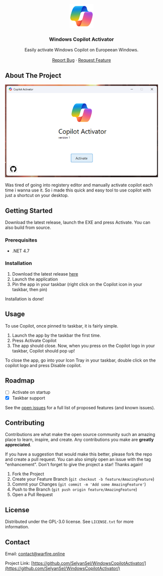 <div align="center">
  <a href="[https://github.com/github_username/repo_name](https://github.com/SelyanSel/WindowsCopilotActivator/)">
    <img src="https://github.com/SelyanSel/WindowsCopilotActivator/blob/main/copilot.png?raw=true" alt="Logo" width="80" height="80">
  </a>

<h3 align="center">Windows Copilot Activator</h3>

  <p align="center">
    Easily activate Windows Copilot on Europeean Windows.
    <br />
    <br />
    <a href="https://github.com/SelyanSel/WindowsCopilotActivator/issues/new?labels=bug&template=bug-report---.md">Report Bug</a>
    ·
    <a href="https://github.com/SelyanSel/WindowsCopilotActivator/issues/new?labels=enhancement&template=feature-request---.md">Request Feature</a>
  </p>
</div>

<!-- ABOUT THE PROJECT -->
## About The Project

<img src="https://github.com/SelyanSel/WindowsCopilotActivator/blob/main/preview.png?raw=true">

Was tired of going into registery editor and manually activate copilot each time i wanna use it. So i made this quick and easy tool to use copilot with just a shortcut on your desktop.

<!-- GETTING STARTED -->
## Getting Started

Download the latest release, launch the EXE and press Activate.
You can also build from source.

### Prerequisites

* .NET 4.7

### Installation

1. Download the latest release [here](https://github.com/SelyanSel/WindowsCopilotActivator/releases/latest)
2. Launch the application
3. Pin the app in your taskbar (right click on the Copilot icon in your taskbar, then pin)

Installation is done!

## Usage

To use Copilot, once pinned to taskbar, it is fairly simple.

1. Launch the app by the taskbar the first time.
2. Press Activate Copilot
3. The app should close. Now, when you press on the Copilot logo in your taskbar, Copilot should pop up!

To close the app, go into your Icon Tray in your taskbar, double click on the copilot logo and press Disable copilot.

<!-- ROADMAP -->
## Roadmap

- [ ] Activate on startup
- [x] Taskbar support

See the [open issues](https://github.com/SelyanSel/WindowsCopilotActivator/issues) for a full list of proposed features (and known issues).

<!-- CONTRIBUTING -->
## Contributing

Contributions are what make the open source community such an amazing place to learn, inspire, and create. Any contributions you make are **greatly appreciated**.

If you have a suggestion that would make this better, please fork the repo and create a pull request. You can also simply open an issue with the tag "enhancement".
Don't forget to give the project a star! Thanks again!

1. Fork the Project
2. Create your Feature Branch (`git checkout -b feature/AmazingFeature`)
3. Commit your Changes (`git commit -m 'Add some AmazingFeature'`)
4. Push to the Branch (`git push origin feature/AmazingFeature`)
5. Open a Pull Request

<!-- LICENSE -->
## License

Distributed under the GPL-3.0 license. See `LICENSE.txt` for more information.

<!-- CONTACT -->
## Contact

Email: contact@warfire.online

Project Link: [https://github.com/SelyanSel/WindowsCopilotActivator/](https://github.com/SelyanSel/WindowsCopilotActivator/)
